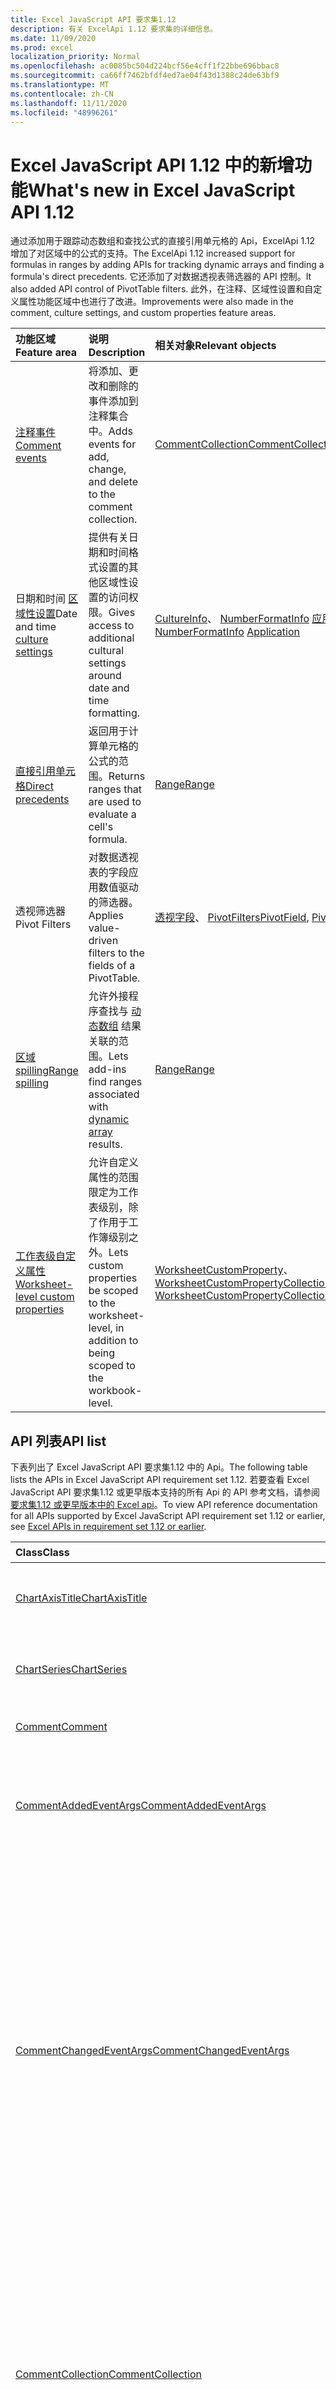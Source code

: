 ```yaml
---
title: Excel JavaScript API 要求集1.12
description: 有关 ExcelApi 1.12 要求集的详细信息。
ms.date: 11/09/2020
ms.prod: excel
localization_priority: Normal
ms.openlocfilehash: ac0085bc504d224bcf56e4cff1f22bbe696bbac8
ms.sourcegitcommit: ca66ff7462bfdf4ed7ae04f43d1388c24de63bf9
ms.translationtype: MT
ms.contentlocale: zh-CN
ms.lasthandoff: 11/11/2020
ms.locfileid: "48996261"
---
```

# <a name="whats-new-in-excel-javascript-api-112"></a><span data-ttu-id="38535-103">Excel JavaScript API 1.12 中的新增功能</span><span class="sxs-lookup"><span data-stu-id="38535-103">What's new in Excel JavaScript API 1.12</span></span>

<span data-ttu-id="38535-104">通过添加用于跟踪动态数组和查找公式的直接引用单元格的 Api，ExcelApi 1.12 增加了对区域中的公式的支持。</span><span class="sxs-lookup"><span data-stu-id="38535-104">The ExcelApi 1.12 increased support for formulas in ranges by adding APIs for tracking dynamic arrays and finding a formula's direct precedents.</span></span> <span data-ttu-id="38535-105">它还添加了对数据透视表筛选器的 API 控制。</span><span class="sxs-lookup"><span data-stu-id="38535-105">It also added API control of PivotTable filters.</span></span> <span data-ttu-id="38535-106">此外，在注释、区域性设置和自定义属性功能区域中也进行了改进。</span><span class="sxs-lookup"><span data-stu-id="38535-106">Improvements were also made in the comment, culture settings, and custom properties feature areas.</span></span>

| <span data-ttu-id="38535-107">功能区域</span><span class="sxs-lookup"><span data-stu-id="38535-107">Feature area</span></span> | <span data-ttu-id="38535-108">说明</span><span class="sxs-lookup"><span data-stu-id="38535-108">Description</span></span> | <span data-ttu-id="38535-109">相关对象</span><span class="sxs-lookup"><span data-stu-id="38535-109">Relevant objects</span></span> |
|:--- |:--- |:--- |
| [<span data-ttu-id="38535-110">注释事件</span><span class="sxs-lookup"><span data-stu-id="38535-110">Comment events</span></span>](../../excel/excel-add-ins-comments.md#comment-events) | <span data-ttu-id="38535-111">将添加、更改和删除的事件添加到注释集合中。</span><span class="sxs-lookup"><span data-stu-id="38535-111">Adds events for add, change, and delete to the comment collection.</span></span>| [<span data-ttu-id="38535-112">CommentCollection</span><span class="sxs-lookup"><span data-stu-id="38535-112">CommentCollection</span></span>](/javascript/api/excel/excel.commentcollection) |
| <span data-ttu-id="38535-113">日期和时间 [区域性设置](../../excel/excel-add-ins-workbooks.md#access-application-culture-settings)</span><span class="sxs-lookup"><span data-stu-id="38535-113">Date and time [culture settings](../../excel/excel-add-ins-workbooks.md#access-application-culture-settings)</span></span> | <span data-ttu-id="38535-114">提供有关日期和时间格式设置的其他区域性设置的访问权限。</span><span class="sxs-lookup"><span data-stu-id="38535-114">Gives access to additional cultural settings around date and time formatting.</span></span> | <span data-ttu-id="38535-115">[CultureInfo](/javascript/api/excel/excel.cultureinfo)、 [NumberFormatInfo](/javascript/api/excel/excel.numberformatinfo) [应用程序](/javascript/api/excel/excel.application)</span><span class="sxs-lookup"><span data-stu-id="38535-115">[CultureInfo](/javascript/api/excel/excel.cultureinfo), [NumberFormatInfo](/javascript/api/excel/excel.numberformatinfo) [Application](/javascript/api/excel/excel.application)</span></span> |
| [<span data-ttu-id="38535-116">直接引用单元格</span><span class="sxs-lookup"><span data-stu-id="38535-116">Direct precedents</span></span>](../../excel/excel-add-ins-ranges-advanced.md#get-formula-precedents) | <span data-ttu-id="38535-117">返回用于计算单元格的公式的范围。</span><span class="sxs-lookup"><span data-stu-id="38535-117">Returns ranges that are used to evaluate a cell's formula.</span></span>| [<span data-ttu-id="38535-118">Range</span><span class="sxs-lookup"><span data-stu-id="38535-118">Range</span></span>](/javascript/api/excel/excel.range#getdirectprecedents--) |
| <span data-ttu-id="38535-119">透视筛选器</span><span class="sxs-lookup"><span data-stu-id="38535-119">Pivot Filters</span></span> | <span data-ttu-id="38535-120">对数据透视表的字段应用数值驱动的筛选器。</span><span class="sxs-lookup"><span data-stu-id="38535-120">Applies value-driven filters to the fields of a PivotTable.</span></span> | <span data-ttu-id="38535-121">[透视字段](/javascript/api/excel/excel.pivotfield#applyfilter-filter-)、 [PivotFilters](/javascript/api/excel/excel.pivotFilters)</span><span class="sxs-lookup"><span data-stu-id="38535-121">[PivotField](/javascript/api/excel/excel.pivotfield#applyfilter-filter-), [PivotFilters](/javascript/api/excel/excel.pivotFilters)</span></span> |
| [<span data-ttu-id="38535-122">区域 spilling</span><span class="sxs-lookup"><span data-stu-id="38535-122">Range spilling</span></span>](../../excel/excel-add-ins-ranges-advanced.md#handle-dynamic-arrays-and-spilling) | <span data-ttu-id="38535-123">允许外接程序查找与 [动态数组](https://support.microsoft.com/office/205c6b06-03ba-4151-89a1-87a7eb36e531) 结果关联的范围。</span><span class="sxs-lookup"><span data-stu-id="38535-123">Lets add-ins find ranges associated with [dynamic array](https://support.microsoft.com/office/205c6b06-03ba-4151-89a1-87a7eb36e531) results.</span></span> | [<span data-ttu-id="38535-124">Range</span><span class="sxs-lookup"><span data-stu-id="38535-124">Range</span></span>](/javascript/api/excel/excel.range) |
| [<span data-ttu-id="38535-125">工作表级自定义属性</span><span class="sxs-lookup"><span data-stu-id="38535-125">Worksheet-level custom properties</span></span>](../../excel/excel-add-ins-workbooks.md#worksheet-level-custom-properties) | <span data-ttu-id="38535-126">允许自定义属性的范围限定为工作表级别，除了作用于工作簿级别之外。</span><span class="sxs-lookup"><span data-stu-id="38535-126">Lets custom properties be scoped to the worksheet-level, in addition to being scoped to the workbook-level.</span></span> | <span data-ttu-id="38535-127">[WorksheetCustomProperty](/javascript/api/excel/excel.worksheetcustomproperty)、 [WorksheetCustomPropertyCollection](/javascript/api/excel/excel.worksheetcustompropertycollection)</span><span class="sxs-lookup"><span data-stu-id="38535-127">[WorksheetCustomProperty](/javascript/api/excel/excel.worksheetcustomproperty), [WorksheetCustomPropertyCollection](/javascript/api/excel/excel.worksheetcustompropertycollection)</span></span>|

## <a name="api-list"></a><span data-ttu-id="38535-128">API 列表</span><span class="sxs-lookup"><span data-stu-id="38535-128">API list</span></span>

<span data-ttu-id="38535-129">下表列出了 Excel JavaScript API 要求集1.12 中的 Api。</span><span class="sxs-lookup"><span data-stu-id="38535-129">The following table lists the APIs in Excel JavaScript API requirement set 1.12.</span></span> <span data-ttu-id="38535-130">若要查看 Excel JavaScript API 要求集1.12 或更早版本支持的所有 Api 的 API 参考文档，请参阅 [要求集1.12 或更早版本中的 Excel api](/javascript/api/excel?view=excel-js-1.12&preserve-view=true)。</span><span class="sxs-lookup"><span data-stu-id="38535-130">To view API reference documentation for all APIs supported by Excel JavaScript API requirement set 1.12 or earlier, see [Excel APIs in requirement set 1.12 or earlier](/javascript/api/excel?view=excel-js-1.12&preserve-view=true).</span></span>

| <span data-ttu-id="38535-131">Class</span><span class="sxs-lookup"><span data-stu-id="38535-131">Class</span></span> | <span data-ttu-id="38535-132">域</span><span class="sxs-lookup"><span data-stu-id="38535-132">Fields</span></span> | <span data-ttu-id="38535-133">说明</span><span class="sxs-lookup"><span data-stu-id="38535-133">Description</span></span> |
|:---|:---|:---|
|[<span data-ttu-id="38535-134">ChartAxisTitle</span><span class="sxs-lookup"><span data-stu-id="38535-134">ChartAxisTitle</span></span>](/javascript/api/excel/excel.chartaxistitle)|[<span data-ttu-id="38535-135">textOrientation</span><span class="sxs-lookup"><span data-stu-id="38535-135">textOrientation</span></span>](/javascript/api/excel/excel.chartaxistitle#textorientation)|<span data-ttu-id="38535-136">指定文本面向图表轴标题的角度。</span><span class="sxs-lookup"><span data-stu-id="38535-136">Specifies the angle to which the text is oriented for the chart axis title.</span></span>|
|[<span data-ttu-id="38535-137">ChartSeries</span><span class="sxs-lookup"><span data-stu-id="38535-137">ChartSeries</span></span>](/javascript/api/excel/excel.chartseries)|[<span data-ttu-id="38535-138">getDimensionValues (维： ChartSeriesDimension) </span><span class="sxs-lookup"><span data-stu-id="38535-138">getDimensionValues(dimension: Excel.ChartSeriesDimension)</span></span>](/javascript/api/excel/excel.chartseries#getdimensionvalues-dimension-)|<span data-ttu-id="38535-139">从图表系列的单个维中获取值。</span><span class="sxs-lookup"><span data-stu-id="38535-139">Gets the values from a single dimension of the chart series.</span></span>|
|[<span data-ttu-id="38535-140">Comment</span><span class="sxs-lookup"><span data-stu-id="38535-140">Comment</span></span>](/javascript/api/excel/excel.comment)|[<span data-ttu-id="38535-141">contentType</span><span class="sxs-lookup"><span data-stu-id="38535-141">contentType</span></span>](/javascript/api/excel/excel.comment#contenttype)|<span data-ttu-id="38535-142">获取注释的内容类型。</span><span class="sxs-lookup"><span data-stu-id="38535-142">Gets the content type of the comment.</span></span>|
|[<span data-ttu-id="38535-143">CommentAddedEventArgs</span><span class="sxs-lookup"><span data-stu-id="38535-143">CommentAddedEventArgs</span></span>](/javascript/api/excel/excel.commentaddedeventargs)|[<span data-ttu-id="38535-144">commentDetails</span><span class="sxs-lookup"><span data-stu-id="38535-144">commentDetails</span></span>](/javascript/api/excel/excel.commentaddedeventargs#commentdetails)|<span data-ttu-id="38535-145">获取包含其相关答复的注释 Id 和 Id 的 CommentDetail 数组。</span><span class="sxs-lookup"><span data-stu-id="38535-145">Get the CommentDetail array which contains the comment Id and Ids of its related replies.</span></span>|
||[<span data-ttu-id="38535-146">source</span><span class="sxs-lookup"><span data-stu-id="38535-146">source</span></span>](/javascript/api/excel/excel.commentaddedeventargs#source)|<span data-ttu-id="38535-147">指定时间源。</span><span class="sxs-lookup"><span data-stu-id="38535-147">Specifies the source of the event.</span></span>|
||[<span data-ttu-id="38535-148">type</span><span class="sxs-lookup"><span data-stu-id="38535-148">type</span></span>](/javascript/api/excel/excel.commentaddedeventargs#type)|<span data-ttu-id="38535-149">获取事件的类型。</span><span class="sxs-lookup"><span data-stu-id="38535-149">Gets the type of the event.</span></span>|
||[<span data-ttu-id="38535-150">worksheetId</span><span class="sxs-lookup"><span data-stu-id="38535-150">worksheetId</span></span>](/javascript/api/excel/excel.commentaddedeventargs#worksheetid)|<span data-ttu-id="38535-151">获取发生事件的工作表的 Id。</span><span class="sxs-lookup"><span data-stu-id="38535-151">Gets the Id of the worksheet in which the event happened.</span></span>|
|[<span data-ttu-id="38535-152">CommentChangedEventArgs</span><span class="sxs-lookup"><span data-stu-id="38535-152">CommentChangedEventArgs</span></span>](/javascript/api/excel/excel.commentchangedeventargs)|[<span data-ttu-id="38535-153">changeType</span><span class="sxs-lookup"><span data-stu-id="38535-153">changeType</span></span>](/javascript/api/excel/excel.commentchangedeventargs#changetype)|<span data-ttu-id="38535-154">获取表示已更改事件的触发方式的更改类型。</span><span class="sxs-lookup"><span data-stu-id="38535-154">Gets the change type that represents how the changed event is triggered.</span></span>|
||[<span data-ttu-id="38535-155">commentDetails</span><span class="sxs-lookup"><span data-stu-id="38535-155">commentDetails</span></span>](/javascript/api/excel/excel.commentchangedeventargs#commentdetails)|<span data-ttu-id="38535-156">获取包含其相关答复的注释 Id 和 Id 的 CommentDetail 数组。</span><span class="sxs-lookup"><span data-stu-id="38535-156">Get the CommentDetail array which contains the comment Id and Ids of its related replies.</span></span>|
||[<span data-ttu-id="38535-157">source</span><span class="sxs-lookup"><span data-stu-id="38535-157">source</span></span>](/javascript/api/excel/excel.commentchangedeventargs#source)|<span data-ttu-id="38535-158">指定时间源。</span><span class="sxs-lookup"><span data-stu-id="38535-158">Specifies the source of the event.</span></span>|
||[<span data-ttu-id="38535-159">type</span><span class="sxs-lookup"><span data-stu-id="38535-159">type</span></span>](/javascript/api/excel/excel.commentchangedeventargs#type)|<span data-ttu-id="38535-160">获取事件的类型。</span><span class="sxs-lookup"><span data-stu-id="38535-160">Gets the type of the event.</span></span>|
||[<span data-ttu-id="38535-161">worksheetId</span><span class="sxs-lookup"><span data-stu-id="38535-161">worksheetId</span></span>](/javascript/api/excel/excel.commentchangedeventargs#worksheetid)|<span data-ttu-id="38535-162">获取发生事件的工作表的 Id。</span><span class="sxs-lookup"><span data-stu-id="38535-162">Gets the Id of the worksheet in which the event happened.</span></span>|
|[<span data-ttu-id="38535-163">CommentCollection</span><span class="sxs-lookup"><span data-stu-id="38535-163">CommentCollection</span></span>](/javascript/api/excel/excel.commentcollection)|[<span data-ttu-id="38535-164">onAdded</span><span class="sxs-lookup"><span data-stu-id="38535-164">onAdded</span></span>](/javascript/api/excel/excel.commentcollection#onadded)|<span data-ttu-id="38535-165">添加注释时发生。</span><span class="sxs-lookup"><span data-stu-id="38535-165">Occurs when the comments are added.</span></span>|
||[<span data-ttu-id="38535-166">onChanged</span><span class="sxs-lookup"><span data-stu-id="38535-166">onChanged</span></span>](/javascript/api/excel/excel.commentcollection#onchanged)|<span data-ttu-id="38535-167">当注释集合中的批注或答复发生更改时发生，包括答复被删除的时间。</span><span class="sxs-lookup"><span data-stu-id="38535-167">Occurs when comments or replies in a comment collection are changed, including when replies are deleted.</span></span>|
||[<span data-ttu-id="38535-168">onDeleted</span><span class="sxs-lookup"><span data-stu-id="38535-168">onDeleted</span></span>](/javascript/api/excel/excel.commentcollection#ondeleted)|<span data-ttu-id="38535-169">在注释集合中删除批注时发生。</span><span class="sxs-lookup"><span data-stu-id="38535-169">Occurs when comments are deleted in the comment collection.</span></span>|
|[<span data-ttu-id="38535-170">CommentDeletedEventArgs</span><span class="sxs-lookup"><span data-stu-id="38535-170">CommentDeletedEventArgs</span></span>](/javascript/api/excel/excel.commentdeletedeventargs)|[<span data-ttu-id="38535-171">commentDetails</span><span class="sxs-lookup"><span data-stu-id="38535-171">commentDetails</span></span>](/javascript/api/excel/excel.commentdeletedeventargs#commentdetails)|<span data-ttu-id="38535-172">获取包含其相关答复的注释 Id 和 Id 的 CommentDetail 数组。</span><span class="sxs-lookup"><span data-stu-id="38535-172">Get the CommentDetail array which contains the comment Id and Ids of its related replies.</span></span>|
||[<span data-ttu-id="38535-173">source</span><span class="sxs-lookup"><span data-stu-id="38535-173">source</span></span>](/javascript/api/excel/excel.commentdeletedeventargs#source)|<span data-ttu-id="38535-174">指定时间源。</span><span class="sxs-lookup"><span data-stu-id="38535-174">Specifies the source of the event.</span></span>|
||[<span data-ttu-id="38535-175">type</span><span class="sxs-lookup"><span data-stu-id="38535-175">type</span></span>](/javascript/api/excel/excel.commentdeletedeventargs#type)|<span data-ttu-id="38535-176">获取事件的类型。</span><span class="sxs-lookup"><span data-stu-id="38535-176">Gets the type of the event.</span></span>|
||[<span data-ttu-id="38535-177">worksheetId</span><span class="sxs-lookup"><span data-stu-id="38535-177">worksheetId</span></span>](/javascript/api/excel/excel.commentdeletedeventargs#worksheetid)|<span data-ttu-id="38535-178">获取发生事件的工作表的 Id。</span><span class="sxs-lookup"><span data-stu-id="38535-178">Gets the Id of the worksheet in which the event happened.</span></span>|
|[<span data-ttu-id="38535-179">CommentDetail</span><span class="sxs-lookup"><span data-stu-id="38535-179">CommentDetail</span></span>](/javascript/api/excel/excel.commentdetail)|[<span data-ttu-id="38535-180">commentId</span><span class="sxs-lookup"><span data-stu-id="38535-180">commentId</span></span>](/javascript/api/excel/excel.commentdetail#commentid)|<span data-ttu-id="38535-181">表示注释的 id。</span><span class="sxs-lookup"><span data-stu-id="38535-181">Represents the id of comment.</span></span>|
||[<span data-ttu-id="38535-182">replyIds</span><span class="sxs-lookup"><span data-stu-id="38535-182">replyIds</span></span>](/javascript/api/excel/excel.commentdetail#replyids)|<span data-ttu-id="38535-183">表示相关答复的 id 属于注释。</span><span class="sxs-lookup"><span data-stu-id="38535-183">Represents the ids of the related replies belong to comment.</span></span>|
|[<span data-ttu-id="38535-184">CommentReply</span><span class="sxs-lookup"><span data-stu-id="38535-184">CommentReply</span></span>](/javascript/api/excel/excel.commentreply)|[<span data-ttu-id="38535-185">contentType</span><span class="sxs-lookup"><span data-stu-id="38535-185">contentType</span></span>](/javascript/api/excel/excel.commentreply#contenttype)|<span data-ttu-id="38535-186">答复的内容类型。</span><span class="sxs-lookup"><span data-stu-id="38535-186">The content type of the reply.</span></span>|
|[<span data-ttu-id="38535-187">CultureInfo</span><span class="sxs-lookup"><span data-stu-id="38535-187">CultureInfo</span></span>](/javascript/api/excel/excel.cultureinfo)|[<span data-ttu-id="38535-188">datetimeFormat</span><span class="sxs-lookup"><span data-stu-id="38535-188">datetimeFormat</span></span>](/javascript/api/excel/excel.cultureinfo#datetimeformat)|<span data-ttu-id="38535-189">定义适当的区域性格式，以显示日期和时间。</span><span class="sxs-lookup"><span data-stu-id="38535-189">Defines the culturally appropriate format of displaying date and time.</span></span>|
|[<span data-ttu-id="38535-190">DatetimeFormatInfo</span><span class="sxs-lookup"><span data-stu-id="38535-190">DatetimeFormatInfo</span></span>](/javascript/api/excel/excel.datetimeformatinfo)|[<span data-ttu-id="38535-191">dateSeparator</span><span class="sxs-lookup"><span data-stu-id="38535-191">dateSeparator</span></span>](/javascript/api/excel/excel.datetimeformatinfo#dateseparator)|<span data-ttu-id="38535-192">获取用作日期分隔符的字符串。</span><span class="sxs-lookup"><span data-stu-id="38535-192">Gets the string used as the date separator.</span></span>|
||[<span data-ttu-id="38535-193">longDatePattern</span><span class="sxs-lookup"><span data-stu-id="38535-193">longDatePattern</span></span>](/javascript/api/excel/excel.datetimeformatinfo#longdatepattern)|<span data-ttu-id="38535-194">获取长日期值的格式字符串。</span><span class="sxs-lookup"><span data-stu-id="38535-194">Gets the format string for a long date value.</span></span>|
||[<span data-ttu-id="38535-195">longTimePattern</span><span class="sxs-lookup"><span data-stu-id="38535-195">longTimePattern</span></span>](/javascript/api/excel/excel.datetimeformatinfo#longtimepattern)|<span data-ttu-id="38535-196">获取长时间值的格式字符串。</span><span class="sxs-lookup"><span data-stu-id="38535-196">Gets the format string for a long time value.</span></span>|
||[<span data-ttu-id="38535-197">shortDatePattern</span><span class="sxs-lookup"><span data-stu-id="38535-197">shortDatePattern</span></span>](/javascript/api/excel/excel.datetimeformatinfo#shortdatepattern)|<span data-ttu-id="38535-198">获取短日期值的格式字符串。</span><span class="sxs-lookup"><span data-stu-id="38535-198">Gets the format string for a short date value.</span></span>|
||[<span data-ttu-id="38535-199">timeSeparator</span><span class="sxs-lookup"><span data-stu-id="38535-199">timeSeparator</span></span>](/javascript/api/excel/excel.datetimeformatinfo#timeseparator)|<span data-ttu-id="38535-200">获取用作时间分隔符的字符串。</span><span class="sxs-lookup"><span data-stu-id="38535-200">Gets the string used as the time separator.</span></span>|
|[<span data-ttu-id="38535-201">PivotDateFilter</span><span class="sxs-lookup"><span data-stu-id="38535-201">PivotDateFilter</span></span>](/javascript/api/excel/excel.pivotdatefilter)|[<span data-ttu-id="38535-202">运算符</span><span class="sxs-lookup"><span data-stu-id="38535-202">comparator</span></span>](/javascript/api/excel/excel.pivotdatefilter#comparator)|<span data-ttu-id="38535-203">比较运算符是其他值要与其进行比较的静态值。</span><span class="sxs-lookup"><span data-stu-id="38535-203">The comparator is the static value to which other values are compared.</span></span>|
||[<span data-ttu-id="38535-204">表达式</span><span class="sxs-lookup"><span data-stu-id="38535-204">condition</span></span>](/javascript/api/excel/excel.pivotdatefilter#condition)|<span data-ttu-id="38535-205">指定筛选器的条件，该条件定义了必要的筛选条件。</span><span class="sxs-lookup"><span data-stu-id="38535-205">Specifies the condition for the filter, which defines the necessary filtering criteria.</span></span>|
||[<span data-ttu-id="38535-206">异</span><span class="sxs-lookup"><span data-stu-id="38535-206">exclusive</span></span>](/javascript/api/excel/excel.pivotdatefilter#exclusive)|<span data-ttu-id="38535-207">如果为 true，则筛选 *排除* 满足条件的项目。</span><span class="sxs-lookup"><span data-stu-id="38535-207">If true, filter *excludes* items that meet criteria.</span></span>|
||[<span data-ttu-id="38535-208">lowerBound</span><span class="sxs-lookup"><span data-stu-id="38535-208">lowerBound</span></span>](/javascript/api/excel/excel.pivotdatefilter#lowerbound)|<span data-ttu-id="38535-209">筛选条件范围的下限 `Between` 。</span><span class="sxs-lookup"><span data-stu-id="38535-209">The lower-bound of the range for the `Between` filter condition.</span></span>|
||[<span data-ttu-id="38535-210">upperBound</span><span class="sxs-lookup"><span data-stu-id="38535-210">upperBound</span></span>](/javascript/api/excel/excel.pivotdatefilter#upperbound)|<span data-ttu-id="38535-211">筛选条件范围的上限 `Between` 。</span><span class="sxs-lookup"><span data-stu-id="38535-211">The upper-bound of the range for the `Between` filter condition.</span></span>|
||[<span data-ttu-id="38535-212">wholeDays</span><span class="sxs-lookup"><span data-stu-id="38535-212">wholeDays</span></span>](/javascript/api/excel/excel.pivotdatefilter#wholedays)|<span data-ttu-id="38535-213">对于 `Equals` 、 `Before` 、 `After` 和 `Between` 筛选条件，指示是否应将比较作为全天进行。</span><span class="sxs-lookup"><span data-stu-id="38535-213">For `Equals`, `Before`, `After`, and `Between` filter conditions, indicates if comparisons should be made as whole days.</span></span>|
|[<span data-ttu-id="38535-214">PivotField</span><span class="sxs-lookup"><span data-stu-id="38535-214">PivotField</span></span>](/javascript/api/excel/excel.pivotfield)|[<span data-ttu-id="38535-215">applyFilter (筛选器： PivotFilters) </span><span class="sxs-lookup"><span data-stu-id="38535-215">applyFilter(filter: Excel.PivotFilters)</span></span>](/javascript/api/excel/excel.pivotfield#applyfilter-filter-)|<span data-ttu-id="38535-216">设置一个或多个字段的当前 PivotFilters，并将其应用于字段。</span><span class="sxs-lookup"><span data-stu-id="38535-216">Sets one or more of the field's current PivotFilters and applies them to the field.</span></span>|
||[<span data-ttu-id="38535-217">clearAllFilters ( # B1 </span><span class="sxs-lookup"><span data-stu-id="38535-217">clearAllFilters()</span></span>](/javascript/api/excel/excel.pivotfield#clearallfilters--)|<span data-ttu-id="38535-218">从字段的所有筛选器中清除所有条件。</span><span class="sxs-lookup"><span data-stu-id="38535-218">Clears all criteria from all of the field's filters.</span></span>|
||[<span data-ttu-id="38535-219">clearFilter (filterType： PivotFilterType) </span><span class="sxs-lookup"><span data-stu-id="38535-219">clearFilter(filterType: Excel.PivotFilterType)</span></span>](/javascript/api/excel/excel.pivotfield#clearfilter-filtertype-)|<span data-ttu-id="38535-220">清除给定类型的字段筛选器中的所有现有条件 (如果当前已将其应用) 。</span><span class="sxs-lookup"><span data-stu-id="38535-220">Clears all existing criteria from the field's filter of the given type (if one is currently applied).</span></span>|
||[<span data-ttu-id="38535-221">getFilters ( # B1 </span><span class="sxs-lookup"><span data-stu-id="38535-221">getFilters()</span></span>](/javascript/api/excel/excel.pivotfield#getfilters--)|<span data-ttu-id="38535-222">获取当前应用于字段的所有筛选器。</span><span class="sxs-lookup"><span data-stu-id="38535-222">Gets all filters currently applied on the field.</span></span>|
||[<span data-ttu-id="38535-223">isFiltered (filterType？： PivotFilterType) </span><span class="sxs-lookup"><span data-stu-id="38535-223">isFiltered(filterType?: Excel.PivotFilterType)</span></span>](/javascript/api/excel/excel.pivotfield#isfiltered-filtertype-)|<span data-ttu-id="38535-224">检查字段上是否有任何已应用的筛选器。</span><span class="sxs-lookup"><span data-stu-id="38535-224">Checks if there are any applied filters on the field.</span></span>|
|[<span data-ttu-id="38535-225">PivotFilters</span><span class="sxs-lookup"><span data-stu-id="38535-225">PivotFilters</span></span>](/javascript/api/excel/excel.pivotfilters)|[<span data-ttu-id="38535-226">dateFilter</span><span class="sxs-lookup"><span data-stu-id="38535-226">dateFilter</span></span>](/javascript/api/excel/excel.pivotfilters#datefilter)|<span data-ttu-id="38535-227">透视字段当前应用的日期筛选器。</span><span class="sxs-lookup"><span data-stu-id="38535-227">The PivotField's currently applied date filter.</span></span>|
||[<span data-ttu-id="38535-228">labelFilter</span><span class="sxs-lookup"><span data-stu-id="38535-228">labelFilter</span></span>](/javascript/api/excel/excel.pivotfilters#labelfilter)|<span data-ttu-id="38535-229">透视字段当前应用的标签筛选器。</span><span class="sxs-lookup"><span data-stu-id="38535-229">The PivotField's currently applied label filter.</span></span>|
||[<span data-ttu-id="38535-230">manualFilter</span><span class="sxs-lookup"><span data-stu-id="38535-230">manualFilter</span></span>](/javascript/api/excel/excel.pivotfilters#manualfilter)|<span data-ttu-id="38535-231">透视字段当前应用的手动筛选。</span><span class="sxs-lookup"><span data-stu-id="38535-231">The PivotField's currently applied manual filter.</span></span>|
||[<span data-ttu-id="38535-232">valueFilter</span><span class="sxs-lookup"><span data-stu-id="38535-232">valueFilter</span></span>](/javascript/api/excel/excel.pivotfilters#valuefilter)|<span data-ttu-id="38535-233">透视字段当前应用的值筛选器。</span><span class="sxs-lookup"><span data-stu-id="38535-233">The PivotField's currently applied value filter.</span></span>|
|[<span data-ttu-id="38535-234">PivotLabelFilter</span><span class="sxs-lookup"><span data-stu-id="38535-234">PivotLabelFilter</span></span>](/javascript/api/excel/excel.pivotlabelfilter)|[<span data-ttu-id="38535-235">运算符</span><span class="sxs-lookup"><span data-stu-id="38535-235">comparator</span></span>](/javascript/api/excel/excel.pivotlabelfilter#comparator)|<span data-ttu-id="38535-236">比较运算符是其他值要与其进行比较的静态值。</span><span class="sxs-lookup"><span data-stu-id="38535-236">The comparator is the static value to which other values are compared.</span></span>|
||[<span data-ttu-id="38535-237">表达式</span><span class="sxs-lookup"><span data-stu-id="38535-237">condition</span></span>](/javascript/api/excel/excel.pivotlabelfilter#condition)|<span data-ttu-id="38535-238">指定筛选器的条件，该条件定义了必要的筛选条件。</span><span class="sxs-lookup"><span data-stu-id="38535-238">Specifies the condition for the filter, which defines the necessary filtering criteria.</span></span>|
||[<span data-ttu-id="38535-239">异</span><span class="sxs-lookup"><span data-stu-id="38535-239">exclusive</span></span>](/javascript/api/excel/excel.pivotlabelfilter#exclusive)|<span data-ttu-id="38535-240">如果为 true，则筛选 *排除* 满足条件的项目。</span><span class="sxs-lookup"><span data-stu-id="38535-240">If true, filter *excludes* items that meet criteria.</span></span>|
||[<span data-ttu-id="38535-241">lowerBound</span><span class="sxs-lookup"><span data-stu-id="38535-241">lowerBound</span></span>](/javascript/api/excel/excel.pivotlabelfilter#lowerbound)|<span data-ttu-id="38535-242">筛选条件之间的范围的下限。</span><span class="sxs-lookup"><span data-stu-id="38535-242">The lower-bound of the range for the Between filter condition.</span></span>|
||[<span data-ttu-id="38535-243">substring</span><span class="sxs-lookup"><span data-stu-id="38535-243">substring</span></span>](/javascript/api/excel/excel.pivotlabelfilter#substring)|<span data-ttu-id="38535-244">用于 `BeginsWith` 、 `EndsWith` 和筛选条件的子字符串 `Contains` 。</span><span class="sxs-lookup"><span data-stu-id="38535-244">The substring used for `BeginsWith`, `EndsWith`, and `Contains` filter conditions.</span></span>|
||[<span data-ttu-id="38535-245">upperBound</span><span class="sxs-lookup"><span data-stu-id="38535-245">upperBound</span></span>](/javascript/api/excel/excel.pivotlabelfilter#upperbound)|<span data-ttu-id="38535-246">筛选条件之间的范围的上限。</span><span class="sxs-lookup"><span data-stu-id="38535-246">The upper-bound of the range for the Between filter condition.</span></span>|
|[<span data-ttu-id="38535-247">PivotManualFilter</span><span class="sxs-lookup"><span data-stu-id="38535-247">PivotManualFilter</span></span>](/javascript/api/excel/excel.pivotmanualfilter)|[<span data-ttu-id="38535-248">selectedItems</span><span class="sxs-lookup"><span data-stu-id="38535-248">selectedItems</span></span>](/javascript/api/excel/excel.pivotmanualfilter#selecteditems)|<span data-ttu-id="38535-249">要手动筛选的选定项的列表。</span><span class="sxs-lookup"><span data-stu-id="38535-249">A list of selected items to manually filter.</span></span>|
|[<span data-ttu-id="38535-250">PivotTable</span><span class="sxs-lookup"><span data-stu-id="38535-250">PivotTable</span></span>](/javascript/api/excel/excel.pivottable)|[<span data-ttu-id="38535-251">allowMultipleFiltersPerField</span><span class="sxs-lookup"><span data-stu-id="38535-251">allowMultipleFiltersPerField</span></span>](/javascript/api/excel/excel.pivottable#allowmultiplefiltersperfield)|<span data-ttu-id="38535-252">指定数据透视表是否允许对表中给定的透视字段上的多个 PivotFilters 进行应用。</span><span class="sxs-lookup"><span data-stu-id="38535-252">Specifies if the PivotTable allows the application of multiple PivotFilters on a given PivotField in the table.</span></span>|
|[<span data-ttu-id="38535-253">PivotTableScopedCollection</span><span class="sxs-lookup"><span data-stu-id="38535-253">PivotTableScopedCollection</span></span>](/javascript/api/excel/excel.pivottablescopedcollection)|[<span data-ttu-id="38535-254">getCount()</span><span class="sxs-lookup"><span data-stu-id="38535-254">getCount()</span></span>](/javascript/api/excel/excel.pivottablescopedcollection#getcount--)|<span data-ttu-id="38535-255">获取集合中的数据透视表的数目。</span><span class="sxs-lookup"><span data-stu-id="38535-255">Gets the number of PivotTables in the collection.</span></span>|
||[<span data-ttu-id="38535-256">getFirst()</span><span class="sxs-lookup"><span data-stu-id="38535-256">getFirst()</span></span>](/javascript/api/excel/excel.pivottablescopedcollection#getfirst--)|<span data-ttu-id="38535-257">获取集合中的第一个数据透视表。</span><span class="sxs-lookup"><span data-stu-id="38535-257">Gets the first PivotTable in the collection.</span></span>|
||[<span data-ttu-id="38535-258">getItem(key: string)</span><span class="sxs-lookup"><span data-stu-id="38535-258">getItem(key: string)</span></span>](/javascript/api/excel/excel.pivottablescopedcollection#getitem-key-)|<span data-ttu-id="38535-259">按名称获取 PivotTable 对象。</span><span class="sxs-lookup"><span data-stu-id="38535-259">Gets a PivotTable by name.</span></span>|
||[<span data-ttu-id="38535-260">getItemOrNullObject(name: string)</span><span class="sxs-lookup"><span data-stu-id="38535-260">getItemOrNullObject(name: string)</span></span>](/javascript/api/excel/excel.pivottablescopedcollection#getitemornullobject-name-)|<span data-ttu-id="38535-261">按名称获取 PivotTable 对象。</span><span class="sxs-lookup"><span data-stu-id="38535-261">Gets a PivotTable by name.</span></span>|
||[<span data-ttu-id="38535-262">items</span><span class="sxs-lookup"><span data-stu-id="38535-262">items</span></span>](/javascript/api/excel/excel.pivottablescopedcollection#items)|<span data-ttu-id="38535-263">获取此集合中已加载的子项。</span><span class="sxs-lookup"><span data-stu-id="38535-263">Gets the loaded child items in this collection.</span></span>|
|[<span data-ttu-id="38535-264">PivotValueFilter</span><span class="sxs-lookup"><span data-stu-id="38535-264">PivotValueFilter</span></span>](/javascript/api/excel/excel.pivotvaluefilter)|[<span data-ttu-id="38535-265">运算符</span><span class="sxs-lookup"><span data-stu-id="38535-265">comparator</span></span>](/javascript/api/excel/excel.pivotvaluefilter#comparator)|<span data-ttu-id="38535-266">比较运算符是其他值要与其进行比较的静态值。</span><span class="sxs-lookup"><span data-stu-id="38535-266">The comparator is the static value to which other values are compared.</span></span>|
||[<span data-ttu-id="38535-267">表达式</span><span class="sxs-lookup"><span data-stu-id="38535-267">condition</span></span>](/javascript/api/excel/excel.pivotvaluefilter#condition)|<span data-ttu-id="38535-268">指定筛选器的条件，该条件定义了必要的筛选条件。</span><span class="sxs-lookup"><span data-stu-id="38535-268">Specifies the condition for the filter, which defines the necessary filtering criteria.</span></span>|
||[<span data-ttu-id="38535-269">异</span><span class="sxs-lookup"><span data-stu-id="38535-269">exclusive</span></span>](/javascript/api/excel/excel.pivotvaluefilter#exclusive)|<span data-ttu-id="38535-270">如果为 true，则筛选 *排除* 满足条件的项目。</span><span class="sxs-lookup"><span data-stu-id="38535-270">If true, filter *excludes* items that meet criteria.</span></span>|
||[<span data-ttu-id="38535-271">lowerBound</span><span class="sxs-lookup"><span data-stu-id="38535-271">lowerBound</span></span>](/javascript/api/excel/excel.pivotvaluefilter#lowerbound)|<span data-ttu-id="38535-272">筛选条件范围的下限 `Between` 。</span><span class="sxs-lookup"><span data-stu-id="38535-272">The lower-bound of the range for the `Between` filter condition.</span></span>|
||[<span data-ttu-id="38535-273">selectionType</span><span class="sxs-lookup"><span data-stu-id="38535-273">selectionType</span></span>](/javascript/api/excel/excel.pivotvaluefilter#selectiontype)|<span data-ttu-id="38535-274">指定筛选器是用于顶部/底部 N 项、顶部/底部 N 百分比还是顶部/底部 N 求和。</span><span class="sxs-lookup"><span data-stu-id="38535-274">Specifies if the filter is for the top/bottom N items, top/bottom N percent, or top/bottom N sum.</span></span>|
||[<span data-ttu-id="38535-275">极限</span><span class="sxs-lookup"><span data-stu-id="38535-275">threshold</span></span>](/javascript/api/excel/excel.pivotvaluefilter#threshold)|<span data-ttu-id="38535-276">要针对顶部/底部筛选条件筛选的项、百分比或 sum 的 "N" 阈值数。</span><span class="sxs-lookup"><span data-stu-id="38535-276">The "N" threshold number of items, percent, or sum to be filtered for a Top/Bottom filter condition.</span></span>|
||[<span data-ttu-id="38535-277">upperBound</span><span class="sxs-lookup"><span data-stu-id="38535-277">upperBound</span></span>](/javascript/api/excel/excel.pivotvaluefilter#upperbound)|<span data-ttu-id="38535-278">筛选条件范围的上限 `Between` 。</span><span class="sxs-lookup"><span data-stu-id="38535-278">The upper-bound of the range for the `Between` filter condition.</span></span>|
||[<span data-ttu-id="38535-279">value</span><span class="sxs-lookup"><span data-stu-id="38535-279">value</span></span>](/javascript/api/excel/excel.pivotvaluefilter#value)|<span data-ttu-id="38535-280">筛选所依据的字段中所选的 "值" 的名称。</span><span class="sxs-lookup"><span data-stu-id="38535-280">Name of the chosen "value" in the field by which to filter.</span></span>|
|[<span data-ttu-id="38535-281">Range</span><span class="sxs-lookup"><span data-stu-id="38535-281">Range</span></span>](/javascript/api/excel/excel.range)|[<span data-ttu-id="38535-282">getDirectPrecedents ( # B1 </span><span class="sxs-lookup"><span data-stu-id="38535-282">getDirectPrecedents()</span></span>](/javascript/api/excel/excel.range#getdirectprecedents--)|<span data-ttu-id="38535-283">返回一个 WorkbookRangeAreas 对象，该对象代表包含同一工作表或多个工作表中的单元格的所有直接引用单元格的区域。</span><span class="sxs-lookup"><span data-stu-id="38535-283">Returns a WorkbookRangeAreas object that represents the range containing all the direct precedents of a cell in same worksheet or in multiple worksheets.</span></span>|
||[<span data-ttu-id="38535-284">getPivotTables (fullyContained？： boolean) </span><span class="sxs-lookup"><span data-stu-id="38535-284">getPivotTables(fullyContained?: boolean)</span></span>](/javascript/api/excel/excel.range#getpivottables-fullycontained-)|<span data-ttu-id="38535-285">获取与区域重叠的数据透视表的限定集合。</span><span class="sxs-lookup"><span data-stu-id="38535-285">Gets a scoped collection of PivotTables that overlap with the range.</span></span>|
||[<span data-ttu-id="38535-286">getSpillParent()</span><span class="sxs-lookup"><span data-stu-id="38535-286">getSpillParent()</span></span>](/javascript/api/excel/excel.range#getspillparent--)|<span data-ttu-id="38535-287">获取 Range 对象，它包含要将某个单元格溢出到的定位单元格。</span><span class="sxs-lookup"><span data-stu-id="38535-287">Gets the range object containing the anchor cell for a cell getting spilled into.</span></span>|
||[<span data-ttu-id="38535-288">getSpillParentOrNullObject()</span><span class="sxs-lookup"><span data-stu-id="38535-288">getSpillParentOrNullObject()</span></span>](/javascript/api/excel/excel.range#getspillparentornullobject--)|<span data-ttu-id="38535-289">获取 Range 对象，它包含要将某个单元格溢出到的定位单元格。</span><span class="sxs-lookup"><span data-stu-id="38535-289">Gets the range object containing the anchor cell for a cell getting spilled into.</span></span>|
||[<span data-ttu-id="38535-290">getSpillingToRange()</span><span class="sxs-lookup"><span data-stu-id="38535-290">getSpillingToRange()</span></span>](/javascript/api/excel/excel.range#getspillingtorange--)|<span data-ttu-id="38535-291">获取 Range 对象，它在调用定位单元格时包含溢出区域。</span><span class="sxs-lookup"><span data-stu-id="38535-291">Gets the range object containing the spill range when called on an anchor cell.</span></span>|
||[<span data-ttu-id="38535-292">getSpillingToRangeOrNullObject()</span><span class="sxs-lookup"><span data-stu-id="38535-292">getSpillingToRangeOrNullObject()</span></span>](/javascript/api/excel/excel.range#getspillingtorangeornullobject--)|<span data-ttu-id="38535-293">获取 Range 对象，它在调用定位单元格时包含溢出区域。</span><span class="sxs-lookup"><span data-stu-id="38535-293">Gets the range object containing the spill range when called on an anchor cell.</span></span>|
||[<span data-ttu-id="38535-294">hasSpill</span><span class="sxs-lookup"><span data-stu-id="38535-294">hasSpill</span></span>](/javascript/api/excel/excel.range#hasspill)|<span data-ttu-id="38535-295">表示所有单元格是否都具有溢出边框。</span><span class="sxs-lookup"><span data-stu-id="38535-295">Represents if all cells have a spill border.</span></span>|
||[<span data-ttu-id="38535-296">numberFormatCategories</span><span class="sxs-lookup"><span data-stu-id="38535-296">numberFormatCategories</span></span>](/javascript/api/excel/excel.range#numberformatcategories)|<span data-ttu-id="38535-297">表示每个单元格的数字格式的类别。</span><span class="sxs-lookup"><span data-stu-id="38535-297">Represents the category of number format of each cell.</span></span>|
||[<span data-ttu-id="38535-298">savedAsArray</span><span class="sxs-lookup"><span data-stu-id="38535-298">savedAsArray</span></span>](/javascript/api/excel/excel.range#savedasarray)|<span data-ttu-id="38535-299">表示是否将所有单元格都保存为数组公式。</span><span class="sxs-lookup"><span data-stu-id="38535-299">Represents if ALL the cells would be saved as an array formula.</span></span>|
|[<span data-ttu-id="38535-300">RangeAreasCollection</span><span class="sxs-lookup"><span data-stu-id="38535-300">RangeAreasCollection</span></span>](/javascript/api/excel/excel.rangeareascollection)|[<span data-ttu-id="38535-301">getCount()</span><span class="sxs-lookup"><span data-stu-id="38535-301">getCount()</span></span>](/javascript/api/excel/excel.rangeareascollection#getcount--)|<span data-ttu-id="38535-302">获取此集合中的 RangeAreas 对象的数目。</span><span class="sxs-lookup"><span data-stu-id="38535-302">Gets the number of RangeAreas objects in this collection.</span></span>|
||[<span data-ttu-id="38535-303">getItemAt(index: number)</span><span class="sxs-lookup"><span data-stu-id="38535-303">getItemAt(index: number)</span></span>](/javascript/api/excel/excel.rangeareascollection#getitemat-index-)|<span data-ttu-id="38535-304">根据集合中的位置返回 RangeAreas 对象。</span><span class="sxs-lookup"><span data-stu-id="38535-304">Returns the RangeAreas object based on position in the collection.</span></span>|
||[<span data-ttu-id="38535-305">items</span><span class="sxs-lookup"><span data-stu-id="38535-305">items</span></span>](/javascript/api/excel/excel.rangeareascollection#items)|<span data-ttu-id="38535-306">获取此集合中已加载的子项。</span><span class="sxs-lookup"><span data-stu-id="38535-306">Gets the loaded child items in this collection.</span></span>|
|[<span data-ttu-id="38535-307">WorkbookRangeAreas</span><span class="sxs-lookup"><span data-stu-id="38535-307">WorkbookRangeAreas</span></span>](/javascript/api/excel/excel.workbookrangeareas)|[<span data-ttu-id="38535-308">getRangeAreasBySheet (项： string) </span><span class="sxs-lookup"><span data-stu-id="38535-308">getRangeAreasBySheet(key: string)</span></span>](/javascript/api/excel/excel.workbookrangeareas#getrangeareasbysheet-key-)|<span data-ttu-id="38535-309">`RangeAreas`基于集合中的工作表 id 或名称返回对象。</span><span class="sxs-lookup"><span data-stu-id="38535-309">Returns the `RangeAreas` object based on worksheet id or name in the collection.</span></span>|
||[<span data-ttu-id="38535-310">getRangeAreasOrNullObjectBySheet (项： string) </span><span class="sxs-lookup"><span data-stu-id="38535-310">getRangeAreasOrNullObjectBySheet(key: string)</span></span>](/javascript/api/excel/excel.workbookrangeareas#getrangeareasornullobjectbysheet-key-)|<span data-ttu-id="38535-311">`RangeAreas`基于集合中的工作表名称或 id 返回对象。</span><span class="sxs-lookup"><span data-stu-id="38535-311">Returns the `RangeAreas` object based on worksheet name or id in the collection.</span></span>|
||[<span data-ttu-id="38535-312">地址</span><span class="sxs-lookup"><span data-stu-id="38535-312">addresses</span></span>](/javascript/api/excel/excel.workbookrangeareas#addresses)|<span data-ttu-id="38535-313">返回 A1 样式的地址数组。</span><span class="sxs-lookup"><span data-stu-id="38535-313">Returns an array of address in A1-style.</span></span>|
||[<span data-ttu-id="38535-314">areas</span><span class="sxs-lookup"><span data-stu-id="38535-314">areas</span></span>](/javascript/api/excel/excel.workbookrangeareas#areas)|<span data-ttu-id="38535-315">返回 `RangeAreasCollection` 对象。</span><span class="sxs-lookup"><span data-stu-id="38535-315">Returns the `RangeAreasCollection` object.</span></span>|
||[<span data-ttu-id="38535-316">区域</span><span class="sxs-lookup"><span data-stu-id="38535-316">ranges</span></span>](/javascript/api/excel/excel.workbookrangeareas#ranges)|<span data-ttu-id="38535-317">返回在对象中组成此对象的范围 `RangeCollection` 。</span><span class="sxs-lookup"><span data-stu-id="38535-317">Returns ranges that comprise this object in a `RangeCollection` object.</span></span>|
|[<span data-ttu-id="38535-318">Worksheet</span><span class="sxs-lookup"><span data-stu-id="38535-318">Worksheet</span></span>](/javascript/api/excel/excel.worksheet)|[<span data-ttu-id="38535-319">customProperties</span><span class="sxs-lookup"><span data-stu-id="38535-319">customProperties</span></span>](/javascript/api/excel/excel.worksheet#customproperties)|<span data-ttu-id="38535-320">获取工作表级自定义属性的集合。</span><span class="sxs-lookup"><span data-stu-id="38535-320">Gets a collection of worksheet-level custom properties.</span></span>|
|[<span data-ttu-id="38535-321">WorksheetCustomProperty</span><span class="sxs-lookup"><span data-stu-id="38535-321">WorksheetCustomProperty</span></span>](/javascript/api/excel/excel.worksheetcustomproperty)|[<span data-ttu-id="38535-322">delete()</span><span class="sxs-lookup"><span data-stu-id="38535-322">delete()</span></span>](/javascript/api/excel/excel.worksheetcustomproperty#delete--)|<span data-ttu-id="38535-323">删除 custom property 对象。</span><span class="sxs-lookup"><span data-stu-id="38535-323">Deletes the custom property.</span></span>|
||[<span data-ttu-id="38535-324">key</span><span class="sxs-lookup"><span data-stu-id="38535-324">key</span></span>](/javascript/api/excel/excel.worksheetcustomproperty#key)|<span data-ttu-id="38535-325">获取 customProperty 的键。</span><span class="sxs-lookup"><span data-stu-id="38535-325">Gets the key of the custom property.</span></span>|
||[<span data-ttu-id="38535-326">value</span><span class="sxs-lookup"><span data-stu-id="38535-326">value</span></span>](/javascript/api/excel/excel.worksheetcustomproperty#value)|<span data-ttu-id="38535-327">获取或设置自定义属性的值。</span><span class="sxs-lookup"><span data-stu-id="38535-327">Gets or sets the value of the custom property.</span></span>|
|[<span data-ttu-id="38535-328">WorksheetCustomPropertyCollection</span><span class="sxs-lookup"><span data-stu-id="38535-328">WorksheetCustomPropertyCollection</span></span>](/javascript/api/excel/excel.worksheetcustompropertycollection)|[<span data-ttu-id="38535-329">add (key： string，value： string) </span><span class="sxs-lookup"><span data-stu-id="38535-329">add(key: string, value: string)</span></span>](/javascript/api/excel/excel.worksheetcustompropertycollection#add-key--value-)|<span data-ttu-id="38535-330">添加映射到所提供的键的新自定义属性。</span><span class="sxs-lookup"><span data-stu-id="38535-330">Adds a new custom property that maps to the provided key.</span></span>|
||[<span data-ttu-id="38535-331">getCount()</span><span class="sxs-lookup"><span data-stu-id="38535-331">getCount()</span></span>](/javascript/api/excel/excel.worksheetcustompropertycollection#getcount--)|<span data-ttu-id="38535-332">获取此工作表上的自定义属性的数目。</span><span class="sxs-lookup"><span data-stu-id="38535-332">Gets the number of custom properties on this worksheet.</span></span>|
||[<span data-ttu-id="38535-333">getItem(key: string)</span><span class="sxs-lookup"><span data-stu-id="38535-333">getItem(key: string)</span></span>](/javascript/api/excel/excel.worksheetcustompropertycollection#getitem-key-)|<span data-ttu-id="38535-334">按键获取自定义属性对象（不区分大小写）。</span><span class="sxs-lookup"><span data-stu-id="38535-334">Gets a custom property object by its key, which is case-insensitive.</span></span>|
||[<span data-ttu-id="38535-335">getItemOrNullObject(key: string)</span><span class="sxs-lookup"><span data-stu-id="38535-335">getItemOrNullObject(key: string)</span></span>](/javascript/api/excel/excel.worksheetcustompropertycollection#getitemornullobject-key-)|<span data-ttu-id="38535-336">按键获取自定义属性对象（不区分大小写）。</span><span class="sxs-lookup"><span data-stu-id="38535-336">Gets a custom property object by its key, which is case-insensitive.</span></span>|
||[<span data-ttu-id="38535-337">items</span><span class="sxs-lookup"><span data-stu-id="38535-337">items</span></span>](/javascript/api/excel/excel.worksheetcustompropertycollection#items)|<span data-ttu-id="38535-338">获取此集合中已加载的子项。</span><span class="sxs-lookup"><span data-stu-id="38535-338">Gets the loaded child items in this collection.</span></span>|

## <a name="see-also"></a><span data-ttu-id="38535-339">另请参阅</span><span class="sxs-lookup"><span data-stu-id="38535-339">See also</span></span>

- [<span data-ttu-id="38535-340">Excel JavaScript API 参考文档</span><span class="sxs-lookup"><span data-stu-id="38535-340">Excel JavaScript API Reference Documentation</span></span>](/javascript/api/excel?view=excel-js-1.12&preserve-view=true)
- [<span data-ttu-id="38535-341">Excel JavaScript API 要求集</span><span class="sxs-lookup"><span data-stu-id="38535-341">Excel JavaScript API requirement sets</span></span>](excel-api-requirement-sets.md)
